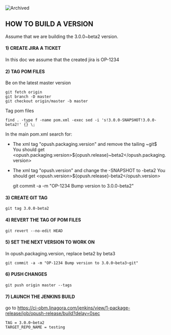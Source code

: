 ![Archived](https://img.shields.io/badge/Current_Status-archived-blue?style=flat)

## HOW TO BUILD A VERSION
Assume that we are building the 3.0.0~beta2 version.

#### 1) CREATE JIRA A TICKET
In this doc we assume that the created jira is OP-1234

#### 2) TAG POM FILES
Be on the latest master version  

    git fetch origin
    git branch -D master
    git checkout origin/master -b master

Tag pom files  

    find . -type f -name pom.xml -exec sed -i 's!3.0.0-SNAPSHOT!3.0.0-beta2!' {} \;

In the main pom.xml search for:
- The xml tag "opush.packaging.version" and remove the tailing ~git$  
  You should get <opush.packaging.version>${opush.release}~beta2</opush.packaging.version>  
- The xml tag "opush.version" and change the -SNAPSHOT to -beta2
  You should get <opush.version>${opush.release}-beta2</opush.version>

    git commit -a -m "OP-1234 Bump version to 3.0.0-beta2"

#### 3) CREATE GIT TAG
    git tag 3.0.0-beta2

#### 4) REVERT THE TAG OF POM FILES
    git revert --no-edit HEAD

#### 5) SET THE NEXT VERSION TO WORK ON
In opush.packaging.version, replace beta2 by beta3  

    git commit -a -m "OP-1234 Bump version to 3.0.0~beta3~git"

#### 6) PUSH CHANGES
    git push origin master --tags

#### 7) LAUNCH THE JENKINS BUILD
go to https://ci-obm.linagora.com/jenkins/view/1-package-release/job/opush-release/build?delay=0sec

    TAG = 3.0.0~beta2
    TARGET_REPO_NAME = testing

